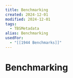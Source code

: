 ```yaml
---
title: Benchmarking
created: 2024-12-01
modified: 2024-12-01
tags:
  - TBSMetadata
alias: Benchmarking
usedFor:
  - "[[1944 Benchmarks]]"
---
```

# Benchmarking
